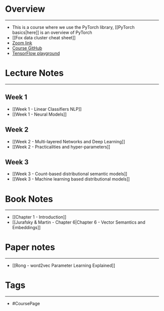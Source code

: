 
# Overview
---
* This is a course where we use the PyTorch library, [[PyTorch basics|here]] is an overview of PyTorch
* [[Fox data cluster cheat sheet]]
* [Zoom link](https://uio.zoom.us/j/62776647554?pwd=dnZ4WUMwMnExZVh2bFNIdkN3N2ZNdz09)
* [Course GitHub](https://github.uio.no/in5550/2024)
* [TensorFlow playground](playground.tensorflow.org)



# Lecture Notes
---

## Week 1
* [[Week 1 - Linear Classifiers NLP]]
* [[Week 1 - Neural Models]]

## Week 2
* [[Week 2 - Multi-layered Networks and Deep Learning]]
* [[Week 2 - Practicalities and hyper-parameters]]

## Week 3
* [[Week 3 - Count-based distributional semantic models]]
* [[Week 3 - Machine learning based distributional models]]

# Book Notes
---

* [[Chapter 1 - Introduction]]
* [[Jurafsky & Martin - Chapter 6|Chapter 6 - Vector Semantics and Embeddings]]


# Paper notes
---

* [[Rong - word2vec Parameter Learning Explained]]


# Tags
---
* #CoursePage


